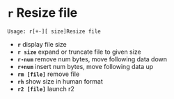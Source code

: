 <!-- TITLE: r -->

#  **`r`** Resize file


```text
Usage: r[+-][ size]Resize file
```


- **`r`** display file size
- **`r size`** expand or truncate file to given size
- **`r-num`** remove num bytes, move following data down
- **`r+num`** insert num bytes, move following data up
- **`rm [file]`** remove file
- **`rh`** show size in human format
- **`r2 [file]`** launch r2